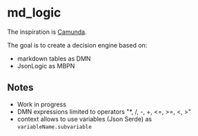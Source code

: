 # md_logic

The inspiration is [Camunda](https://camunda.com/).

The goal is to create a decision engine based on:
 - markdown tables as DMN
 - JsonLogic as MBPN
 
 ## Notes
 - Work in progress
 - DMN expressions limited to operators "*, /, -, +, <=, >=, <, >"
 - context allows to use variables (Json Serde) as `variableName.subvariable`
 

